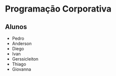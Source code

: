 ﻿# Programação Corporativa

## Alunos
* Pedro
* Anderson
* Diego
* Ivan
* Gerssicleiton
* Thiago
* Giovanna